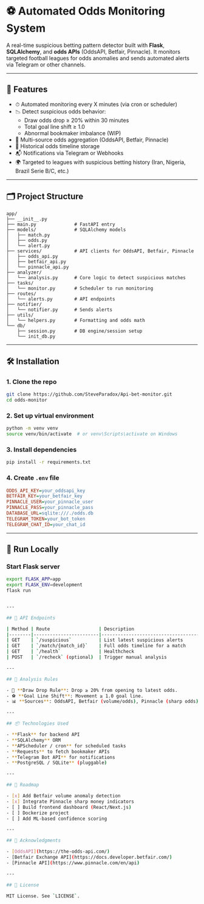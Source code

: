 
# ⚽ Automated Odds Monitoring System

A real-time suspicious betting pattern detector built with **Flask**, **SQLAlchemy**, and **odds APIs** (OddsAPI, Betfair, Pinnacle). It monitors targeted football leagues for odds anomalies and sends automated alerts via Telegram or other channels.

---

## 🧠 Features

- ⏱ Automated monitoring every X minutes (via cron or scheduler)
- 📉 Detect suspicious odds behavior:
  - Draw odds drop ≥ 20% within 30 minutes
  - Total goal line shift ≥ 1.0
  - Abnormal bookmaker imbalance (WIP)
- 📡 Multi-source odds aggregation (OddsAPI, Betfair, Pinnacle)
- 🧠 Historical odds timeline storage
- 📬 Notifications via Telegram or Webhooks
- 🌍 Targeted to leagues with suspicious betting history (Iran, Nigeria, Brazil Serie B/C, etc.)

---

## 🗂 Project Structure

```
app/
├── __init__.py
├── main.py              # FastAPI entry
├── models/              # SQLAlchemy models
│   ├── match.py
│   ├── odds.py
│   └── alert.py
├── services/            # API clients for OddsAPI, Betfair, Pinnacle
│   ├── odds_api.py
│   ├── betfair_api.py
│   └── pinnacle_api.py
├── analyzer/
│   └── analysis.py      # Core logic to detect suspicious matches
├── tasks/
│   └── monitor.py       # Scheduler to run monitoring
├── routes/
│   └── alerts.py        # API endpoints
├── notifier/
│   └── notifier.py      # Sends alerts
├── utils/
│   └── helpers.py       # Formatting and odds math
└── db/
    ├── session.py       # DB engine/session setup
    └── init_db.py
```

---

## 🛠️ Installation

### 1. Clone the repo
```bash
git clone https://github.com/SteveParadox/Api-bet-monitor.git
cd odds-monitor
```

### 2. Set up virtual environment
```bash
python -m venv venv
source venv/bin/activate  # or venv\Scripts\activate on Windows
```

### 3. Install dependencies
```bash
pip install -r requirements.txt
```

### 4. Create `.env` file
```ini
ODDS_API_KEY=your_oddsapi_key
BETFAIR_KEY=your_betfair_key
PINNACLE_USER=your_pinnacle_user
PINNACLE_PASS=your_pinnacle_pass
DATABASE_URL=sqlite:///./odds.db
TELEGRAM_TOKEN=your_bot_token
TELEGRAM_CHAT_ID=your_chat_id
```

---

## 🧪 Run Locally

### Start Flask server
```bash
export FLASK_APP=app
export FLASK_ENV=development
flask run


---

## 🔌 API Endpoints

| Method | Route                  | Description                          |
|--------|------------------------|--------------------------------------|
| GET    | `/suspicious`          | List latest suspicious alerts        |
| GET    | `/match/{match_id}`    | Full odds timeline for a match       |
| GET    | `/health`              | Healthcheck                          |
| POST   | `/recheck` (optional)  | Trigger manual analysis              |

---

## 🧠 Analysis Rules

- 🔻 **Draw Drop Rule**: Drop ≥ 20% from opening to latest odds.
- ⚽ **Goal Line Shift**: Movement ≥ 1.0 goal line.
- 📊 **Sources**: OddsAPI, Betfair (volume/odds), Pinnacle (sharp odds).

---

## 📦 Technologies Used

- **Flask** for backend API
- **SQLAlchemy** ORM
- **APScheduler / cron** for scheduled tasks
- **Requests** to fetch bookmaker APIs
- **Telegram Bot API** for notifications
- **PostgreSQL / SQLite** (pluggable)

---

## 🚀 Roadmap

- [x] Add Betfair volume anomaly detection
- [x] Integrate Pinnacle sharp money indicators
- [ ] Build frontend dashboard (React/Next.js)
- [ ] Dockerize project
- [ ] Add ML-based confidence scoring

---

## 🙏 Acknowledgments

- [OddsAPI](https://the-odds-api.com/)
- [Betfair Exchange API](https://docs.developer.betfair.com/)
- [Pinnacle API](https://www.pinnacle.com/en/api)

---

## 📄 License

MIT License. See `LICENSE`.
